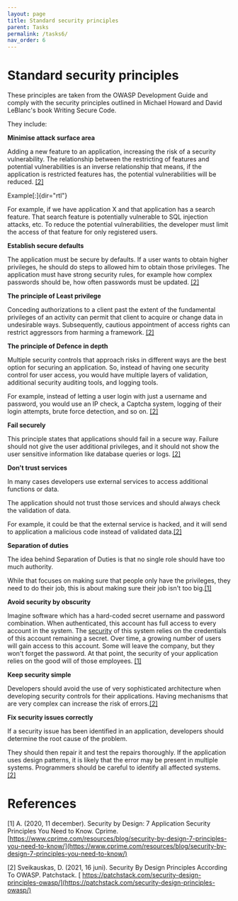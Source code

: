 ```yaml
---
layout: page
title: Standard security principles
parent: Tasks
permalink: /tasks6/
nav_order: 6
---
```

# Standard security principles

These principles are taken from the OWASP Development Guide and comply
with the security principles outlined in Michael Howard and David
LeBlanc's book Writing Secure Code.

They include:

**Minimise attack surface area**

Adding a new feature to an application, increasing the risk of a
security vulnerability. The relationship between the restricting of
features and potential vulnerabilities is an inverse relationship that
means, if the application is restricted features has, the potential
vulnerabilities will be reduced. [[2]](#2)

Example[:]{dir="rtl"}

For example, if we have application X and that application has a search
feature. That search feature is potentially vulnerable to SQL injection
attacks, etc. To reduce the potential vulnerabilities, the developer
must limit the access of that feature for only registered users.

**Establish secure defaults**

The application must be secure by defaults. If a user wants to obtain
higher privileges, he should do steps to allowed him to obtain those
privileges. The application must have strong security rules, for example
how complex passwords should be, how often passwords must be
updated. [[2]](#2)

**The principle of Least privilege**

Conceding authorizations to a client past the extent of the fundamental
privileges of an activity can permit that client to acquire or change
data in undesirable ways. Subsequently, cautious appointment of access
rights can restrict aggressors from harming a framework. [[2]](#2)

**The principle of Defence in depth**

Multiple security controls that approach risks in different ways are the
best option for securing an application. So, instead of having one
security control for user access, you would have multiple layers of
validation, additional security auditing tools, and logging tools.

For example, instead of letting a user login with just a username and
password, you would use an IP check, a Captcha system, logging of their
login attempts, brute force detection, and so on. [[2]](#2)

**Fail securely**

This principle states that applications should fail in a secure way.
Failure should not give the user additional privileges, and it should
not show the user sensitive information like database queries or logs.
[[2]](#2)

**Don't trust services**

In many cases developers use external services to access additional
functions or data.

The application should not trust those services and should always check
the validation of data.

For example, it could be that the external service is hacked, and it
will send to application a malicious code instead of validated
data.[[2]](#2)

**Separation of duties**

The idea behind Separation of Duties is that no single role should have
too much authority.

While that focuses on making sure that people only have the privileges,
they need to do their job, this is about making sure their job isn't too
big.[[1]](#1)

**Avoid security by obscurity**

Imagine software which has a hard-coded secret username and password
combination. When authenticated, this account has full access to every
account in the system.
The [security](https://www.cprime.com/resource/white-papers/devsecops-playbook/) of
this system relies on the credentials of this account remaining a
secret. Over time, a growing number of users will gain access to this
account. Some will leave the company, but they won't forget the
password. At that point, the security of your application relies on the
good will of those employees. [[1]](#1)

**Keep security simple**

Developers should avoid the use of very sophisticated architecture when
developing security controls for their applications. Having mechanisms
that are very complex can increase the risk of errors.[[2]](#2)

**Fix security issues correctly**

If a security issue has been identified in an application, developers
should determine the root cause of the problem.

They should then repair it and test the repairs thoroughly. If the
application uses design patterns, it is likely that the error may be
present in multiple systems. Programmers should be careful to identify
all affected systems. [[2]](#2)

# References

<a name="1"></a>
[1] A. (2020, 11 december). Security by Design: 7 Application Security Principles You Need to Know. Cprime.  [https://www.cprime.com/resources/blog/security-by-design-7-principles-you-need-to-know/](https://www.cprime.com/resources/blog/security-by-design-7-principles-you-need-to-know/)

<a name="2"></a>
[2] Sveikauskas, D. (2021, 16 juni). Security By Design Principles According To OWASP. Patchstack. [ https://patchstack.com/security-design-principles-owasp/](https://patchstack.com/security-design-principles-owasp/)


